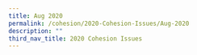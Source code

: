 ```yaml
---
title: Aug 2020
permalink: /cohesion/2020-Cohesion-Issues/Aug-2020
description: ""
third_nav_title: 2020 Cohesion Issues
---
```

